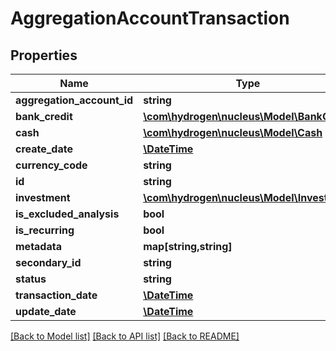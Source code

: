 # AggregationAccountTransaction

## Properties
Name | Type | Description | Notes
------------ | ------------- | ------------- | -------------
**aggregation_account_id** | **string** | aggregationAccountId | [optional] 
**bank_credit** | [**\com\hydrogen\nucleus\Model\BankCredit**](BankCredit.md) |  | [optional] 
**cash** | [**\com\hydrogen\nucleus\Model\Cash**](Cash.md) |  | [optional] 
**create_date** | [**\DateTime**](\DateTime.md) |  | [optional] 
**currency_code** | **string** | currencyCode | 
**id** | **string** |  | [optional] 
**investment** | [**\com\hydrogen\nucleus\Model\Investment**](Investment.md) |  | [optional] 
**is_excluded_analysis** | **bool** |  | [optional] 
**is_recurring** | **bool** |  | [optional] 
**metadata** | **map[string,string]** |  | [optional] 
**secondary_id** | **string** |  | [optional] 
**status** | **string** | status | [optional] 
**transaction_date** | [**\DateTime**](\DateTime.md) | transactionDate | 
**update_date** | [**\DateTime**](\DateTime.md) |  | [optional] 

[[Back to Model list]](../README.md#documentation-for-models) [[Back to API list]](../README.md#documentation-for-api-endpoints) [[Back to README]](../README.md)


